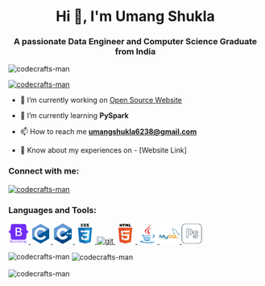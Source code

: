 <h1 align="center">Hi 👋, I'm Umang Shukla</h1>
<h3 align="center">A passionate Data Engineer and Computer Science Graduate from India</h3>

<p align="left"> <img src="https://komarev.com/ghpvc/?username=codecrafts-man&label=Profile%20views&color=0e75b6&style=flat" alt="codecrafts-man" /> </p>

<p align="left"> <a href="https://github.com/ryo-ma/github-profile-trophy"><img src="https://github-profile-trophy.vercel.app/?username=codecrafts-man" alt="codecrafts-man" /></a> </p>

- 🔭 I’m currently working on [Open Source Website](AA)

- 🌱 I’m currently learning **PySpark**

- 📫 How to reach me **umangshukla6238@gmail.com**

- 📄 Know about my experiences on - [Website Link]

<h3 align="left">Connect with me:</h3>
<p align="left">
<a href="https://linkedin.com/in/umank" target="blank"><img align="center" src="https://raw.githubusercontent.com/rahuldkjain/github-profile-readme-generator/master/src/images/icons/Social/linked-in-alt.svg" alt="codecrafts-man" height="30" width="40" /></a>
</p>

<h3 align="left">Languages and Tools:</h3>
<p align="left"> <a href="https://getbootstrap.com" target="_blank" rel="noreferrer"> <img src="https://raw.githubusercontent.com/devicons/devicon/master/icons/bootstrap/bootstrap-plain-wordmark.svg" alt="bootstrap" width="40" height="40"/> </a> <a href="https://www.cprogramming.com/" target="_blank" rel="noreferrer"> <img src="https://raw.githubusercontent.com/devicons/devicon/master/icons/c/c-original.svg" alt="c" width="40" height="40"/> </a> <a href="https://www.w3schools.com/cpp/" target="_blank" rel="noreferrer"> <img src="https://raw.githubusercontent.com/devicons/devicon/master/icons/cplusplus/cplusplus-original.svg" alt="cplusplus" width="40" height="40"/> </a> <a href="https://www.w3schools.com/css/" target="_blank" rel="noreferrer"> <img src="https://raw.githubusercontent.com/devicons/devicon/master/icons/css3/css3-original-wordmark.svg" alt="css3" width="40" height="40"/> </a> <a href="https://git-scm.com/" target="_blank" rel="noreferrer"> <img src="https://www.vectorlogo.zone/logos/git-scm/git-scm-icon.svg" alt="git" width="40" height="40"/> </a> <a href="https://www.w3.org/html/" target="_blank" rel="noreferrer"> <img src="https://raw.githubusercontent.com/devicons/devicon/master/icons/html5/html5-original-wordmark.svg" alt="html5" width="40" height="40"/> </a> <a href="https://www.java.com" target="_blank" rel="noreferrer"> <img src="https://raw.githubusercontent.com/devicons/devicon/master/icons/java/java-original.svg" alt="java" width="40" height="40"/> </a> <a href="https://www.mysql.com/" target="_blank" rel="noreferrer"> <img src="https://raw.githubusercontent.com/devicons/devicon/master/icons/mysql/mysql-original-wordmark.svg" alt="mysql" width="40" height="40"/> </a> <a href="https://www.photoshop.com/en" target="_blank" rel="noreferrer"> <img src="https://raw.githubusercontent.com/devicons/devicon/master/icons/photoshop/photoshop-line.svg" alt="photoshop" width="40" height="40"/> </a> </p>

<p><img align="left" src="https://github-readme-stats.vercel.app/api/top-langs?username=codecrafts-man&show_icons=true&locale=en&layout=compact" alt="codecrafts-man" /></p>

<p>&nbsp;<img align="center" src="https://github-readme-stats.vercel.app/api?username=codecrafts-man&show_icons=true&locale=en" alt="codecrafts-man" /></p>

<p><img align="center" src="https://github-readme-streak-stats.herokuapp.com/?user=codecrafts-man&" alt="codecrafts-man" /></p>
